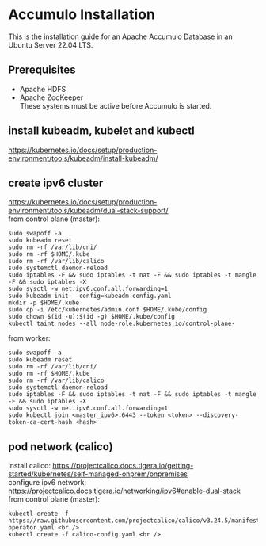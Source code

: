 # Accumulo Installation
This is the installation guide for an Apache Accumulo Database in an Ubuntu Server 22.04 LTS.

## Prerequisites
- Apache HDFS
- Apache ZooKeeper<br />
These systems must be active before Accumulo is started.

## install kubeadm, kubelet and kubectl
https://kubernetes.io/docs/setup/production-environment/tools/kubeadm/install-kubeadm/

## create ipv6 cluster
https://kubernetes.io/docs/setup/production-environment/tools/kubeadm/dual-stack-support/<br />
from control plane (master):<br />
```
sudo swapoff -a 
sudo kubeadm reset 
sudo rm -rf /var/lib/cni/ 
sudo rm -rf $HOME/.kube 
sudo rm -rf /var/lib/calico 
sudo systemctl daemon-reload 
sudo iptables -F && sudo iptables -t nat -F && sudo iptables -t mangle -F && sudo iptables -X 
sudo sysctl -w net.ipv6.conf.all.forwarding=1 
sudo kubeadm init --config=kubeadm-config.yaml 
mkdir -p $HOME/.kube 
sudo cp -i /etc/kubernetes/admin.conf $HOME/.kube/config
sudo chown $(id -u):$(id -g) $HOME/.kube/config
kubectl taint nodes --all node-role.kubernetes.io/control-plane- 
```

from worker: 
```
sudo swapoff -a 
sudo kubeadm reset
sudo rm -rf /var/lib/cni/
sudo rm -rf $HOME/.kube 
sudo rm -rf /var/lib/calico 
sudo systemctl daemon-reload
sudo iptables -F && sudo iptables -t nat -F && sudo iptables -t mangle -F && sudo iptables -X 
sudo sysctl -w net.ipv6.conf.all.forwarding=1 
sudo kubectl join <master_ipv6>:6443 --token <token> --discovery-token-ca-cert-hash <hash> 
```


## pod network (calico)
install calico: https://projectcalico.docs.tigera.io/getting-started/kubernetes/self-managed-onprem/onpremises <br />
configure ipv6 network: https://projectcalico.docs.tigera.io/networking/ipv6#enable-dual-stack <br />
from control plane (master): <br />
```
kubectl create -f https://raw.githubusercontent.com/projectcalico/calico/v3.24.5/manifests/tigera-operator.yaml <br />
kubectl create -f calico-config.yaml <br />
```

